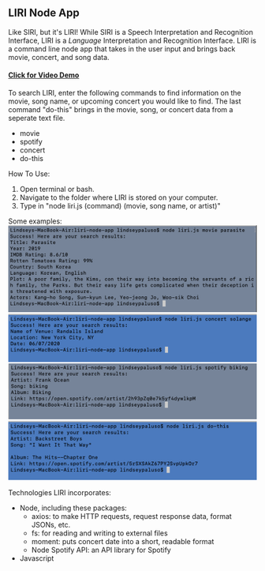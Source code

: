 <h2>LIRI Node App</h2>

Like SIRI, but it's LIRI! While SIRI is a Speech Interpretation and Recognition Interface, LIRI is a *Language* Interpretation and Recognition Interface. LIRI is a command line node app that takes in the user input and brings back movie, concert, and song data. 

<h4><a href="https://drive.google.com/file/d/13CfB9sbPXHY9ksx831_LDQoSx_nnSWdE/view">Click for Video Demo</a></h4>

To search LIRI, enter the following commands to find information on the movie, song name, or upcoming concert you would like to find. The last command "do-this" brings in the movie, song, or concert data from a seperate text file.

* movie
* spotify
* concert
* do-this

How To Use:
1. Open terminal or bash.
2. Navigate to the folder where LIRI is stored on your computer.
3. Type in "node liri.js (command) (movie, song name, or artist)"

Some examples:<br>
<img src="parasite.png">
<img src="solange.png">
<img src="biking.png">
<img src="dothis.png">

Technologies LIRI incorporates:
* Node, including these packages:
  * axios: to make HTTP requests, request response data, format JSONs, etc.
  * fs: for reading and writing to external files
  * moment: puts concert date into a short, readable format
  * Node Spotify API: an API library for Spotify
* Javascript
